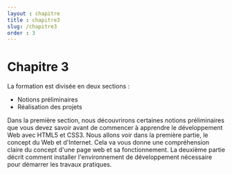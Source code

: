 ```yaml
---
layout : chapitre
title : chapitre3
slug: /chapitre3
order : 3
---
```


# Chapitre 3

La formation est divisée en deux sections : 
- Notions préliminaires 
- Réalisation des projets

Dans la première section, nous découvrirons certaines notions préliminaires que vous devez savoir avant de commencer à apprendre le développement Web avec HTML5 et CSS3. Nous allons voir dans la première partie,  le concept du Web et d'Internet. Cela va vous donne une compréhension claire du concept d'une page web et sa fonctionnement. La deuxième partie décrit comment installer l'environnement de développement nécessaire pour démarrer les travaux pratiques.